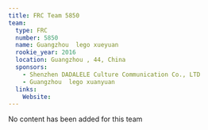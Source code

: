 ```yaml
---
title: FRC Team 5850
team:
  type: FRC
  number: 5850
  name: Guangzhou  lego xueyuan
  rookie_year: 2016
  location: Guangzhou , 44, China
  sponsors:
    - Shenzhen DADALELE Culture Communication Co., LTD
    - Guangzhou  lego xuanyuan
  links:
    Website: 
---
```

No content has been added for this team